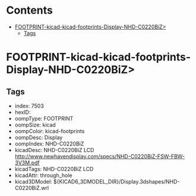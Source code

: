 



Contents
========

* [FOOTPRINT-kicad-kicad-footprints-Display-NHD-C0220BiZ>](#footprint-kicad-kicad-footprints-display-nhd-c0220biz)
	* [Tags](#tags)

# FOOTPRINT-kicad-kicad-footprints-Display-NHD-C0220BiZ>

## Tags

- index: 7503
- hexID: 
- oompType: FOOTPRINT
- oompSize: kicad
- oompColor: kicad-footprints
- oompDesc: Display
- oompIndex: NHD-C0220BiZ
- kicadDesc: NHD-C0220BiZ LCD http://www.newhavendisplay.com/specs/NHD-C0220BiZ-FSW-FBW-3V3M.pdf
- kicadTags: NHD-C0220BiZ LCD
- kicadAttr: through_hole
- kicad3DModel: ${KICAD6_3DMODEL_DIR}/Display.3dshapes/NHD-C0220BiZ.wrl
